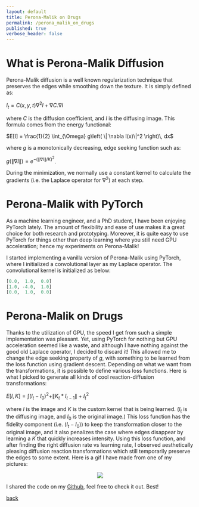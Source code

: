 ```yaml
---
layout: default
title: Perona-Malik on Drugs
permalink: /perona_malik_on_drugs
published: true
verbose_header: false
---
```

# [](#header-1) What is Perona-Malik Diffusion
Perona-Malik diffusion is a well known regularization technique that preserves the edges while smoothing down the texture. 
It is simply defined as: 

$I_t = C(x,y,t) \nabla ^2I + \nabla C . \nabla I$ 

where $C$ is the diffusion coefficient, and $I$ is the diffusing image. This formula comes from the energy functional:

$E[I] = \frac{1}{2} \int_{\Omega} g\left( \| \nabla I(x)\|^2 \right)\, dx$

where $g$ is a monotonically decreasing, edge seeking function such as: 

$g\left(\|\nabla I\|\right) = e^{-\left(\|\nabla I\| / K\right)^2}$. 

During the minimization, we normally use a constant kernel to calculate the gradients (i.e. the Laplace operator for $\nabla ^2$) at each step.


# [](#header-1) Perona-Malik with PyTorch
As a machine learning engineer, and a PhD student, I have been enjoying PyTorch lately. The amount of flexibility and ease of use makes it 
a great choice for both research and prototyping. Moreover, it is quite easy to use PyTorch for things other than deep learning where you still need GPU acceleration; hence my experiments on Perona-Malik!

I started implementing a vanilla version of Perona-Malik using PyTorch, where I initialized a convolutional layer as my Laplace operator. The convolutional kernel is initialized as below:
```python
[0.0,  1.0,  0.0]
[1.0, -4.0,  1.0]
[0.0,  1.0,  0.0]
```

# [](#header-1) Perona-Malik on Drugs
Thanks to the utilization of GPU, the speed I get from such a simple implementation was pleasant.
Yet, using PyTorch for nothing but GPU acceleration seemed like a waste, and although I have nothing against the good old Laplace operator, I decided to discard it! This allowed me to change the edge seeking property of $g$, 
with something to be learned from the loss function using gradient descent. Depending on what we want from the transformations, it is possible to define various loss functions. Here is what I picked to generate all kinds of cool reaction-diffusion transformations:

$E[I, K] = \int (I_t - I_0) ^2 + \|K_t * I_{t-1}\| + I_t ^2$

where $I$ is the image and $K$ is the custom kernel that is being learned. ($I_t$ is the diffusing image, and $I_0$ is the original image.) This loss function has the fidelity component (i.e. $(I_t - I_0)$) to keep the transformation closer to the original image,
and it also penalizes the case where edges disappear by learning a $K$ that quickly increases intensity. Using this loss function, 
and after finding the right diffusion rate vs learning rate, I observed aesthetically pleasing diffusion reaction transformations 
which still temporarily preserve the edges to some extent. Here is a gif I have made from one of my pictures:

<p align="center">
   <img src="images/profile.gif?raw=True">
</p>

I shared the code on my [Github](https://github.com/gozepolat/minimization_art), feel free to check it out. Best!

[back](./)

